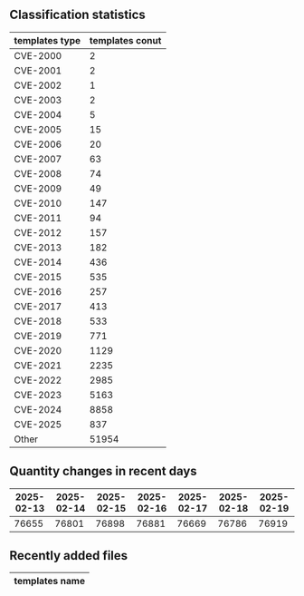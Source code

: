 ## Classification statistics
| templates type | templates conut | 
| --- | --- |
| CVE-2000 | 2 |
| CVE-2001 | 2 |
| CVE-2002 | 1 |
| CVE-2003 | 2 |
| CVE-2004 | 5 |
| CVE-2005 | 15 |
| CVE-2006 | 20 |
| CVE-2007 | 63 |
| CVE-2008 | 74 |
| CVE-2009 | 49 |
| CVE-2010 | 147 |
| CVE-2011 | 94 |
| CVE-2012 | 157 |
| CVE-2013 | 182 |
| CVE-2014 | 436 |
| CVE-2015 | 535 |
| CVE-2016 | 257 |
| CVE-2017 | 413 |
| CVE-2018 | 533 |
| CVE-2019 | 771 |
| CVE-2020 | 1129 |
| CVE-2021 | 2235 |
| CVE-2022 | 2985 |
| CVE-2023 | 5163 |
| CVE-2024 | 8858 |
| CVE-2025 | 837 |
| Other | 51954 |
## Quantity changes in recent days
|2025-02-13 | 2025-02-14 | 2025-02-15 | 2025-02-16 | 2025-02-17 | 2025-02-18 | 2025-02-19|
|--- | ------ | ------ | ------ | ------ | ------ | ---|
|76655 | 76801 | 76898 | 76881 | 76669 | 76786 | 76919|
## Recently added files
| templates name | 
| --- |
